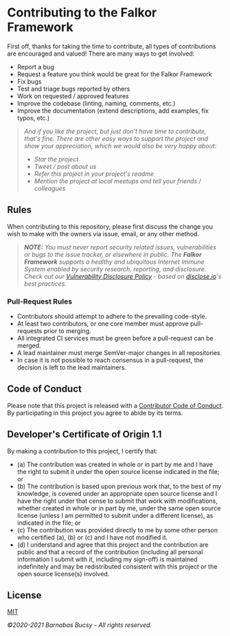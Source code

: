 # Contributing to the **Falkor Framework**

First off, thanks for taking the time to contribute, all types of contributions are encouraged and valued! There are many ways to get involved:

* Report a bug
* Request a feature you think would be great for the Falkor Framework
* Fix bugs
* Test and triage bugs reported by others
* Work on requested / approved features
* Improve the codebase (linting, naming, comments, etc.)
* Improve the documentation (extend descriptions, add examples, fix typos, etc.)

> _And if you like the project, but just don't have time to contribute, that's fine. There are other easy ways to support the project and show your appreciation, which we would also be very happy about:_
> - _Star the project_
> - _Tweet / post about us_
> - _Refer this project in your project's readme_
> - _Mention the project at local meetups and tell your friends / colleagues_

## Rules

When contributing to this repository, please first discuss the change you wish to make with the owners via issue, email, or any other method.

> _**NOTE:** You must never report security related issues, vulnerabilities or bugs to the issue tracker, or elsewhere in public. The **Falkor Framework** supports a healthy and ubiquitous Internet Immune System enabled by security research, reporting, and disclosure. Check out our [Vulnerability Disclosure Policy](https://github.com/theonethread/falkor-commander/security/policy "Open") - based on [disclose.io](https://disclose.io "Visit")'s best practices._

### Pull-Request Rules

* Contributors should attempt to adhere to the prevailing code-style.
* At least two contributors, or one core member must approve pull-requests prior to merging.
* All integrated CI services must be green before a pull-request can be merged.
* A lead maintainer must merge SemVer-major changes in all repositories.
* In case it is not possible to reach consensus in a pull-request, the decision is left to the lead maintainers.

## Code of Conduct

Please note that this project is released with a [Contributor Code of Conduct](https://github.com/theonethread/.github/blob/master/code-of-conduct.md "Visit"). By participating in this project you agree to abide by its terms.

## Developer's Certificate of Origin 1.1

By making a contribution to this project, I certify that:

* (a) The contribution was created in whole or in part by me and I have the right to submit it under the open source license indicated in the file; or
* (b) The contribution is based upon previous work that, to the best of my knowledge, is covered under an appropriate open source license and I have the right under that cense to submit that work with modifications, whether created in whole or in part by me, under the same open source license (unless I am permitted to submit under a different license), as indicated in the file; or
* (c) The contribution was provided directly to me by some other person who certified (a), (b) or (c) and I have not modified it.
* (d) I understand and agree that this project and the contribution are public and that a record of the contribution (including all personal information I submit with it, including my sign-off) is maintained indefinitely and may be redistributed consistent with this project or the open source license(s) involved.

## **License**

[MIT](https://github.com/theonethread/falkor-library/blob/master/license.txt "Open")

_©2020-2021 Barnabas Bucsy - All rights reserved._
